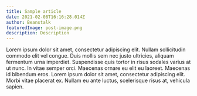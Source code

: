 ```yaml
---
title: Sample article
date: 2021-02-08T16:16:28.014Z
author: Beanstalk
featuredImage: post-image.png
description: Description
---
```

Lorem ipsum dolor sit amet, consectetur adipiscing elit. Nullam sollicitudin commodo elit vel congue. Duis mollis sem nec justo ultricies, aliquam fermentum urna imperdiet. Suspendisse quis tortor in risus sodales varius at ut nunc. In vitae semper orci. Maecenas ornare eu elit eu laoreet. Maecenas id bibendum eros. Lorem ipsum dolor sit amet, consectetur adipiscing elit. Morbi vitae placerat ex. Nullam eu ante luctus, scelerisque risus at, vehicula sapien.